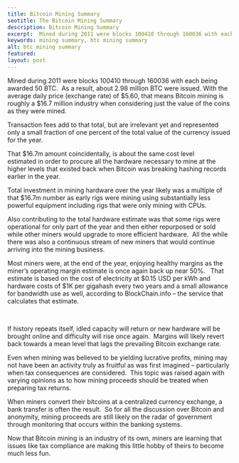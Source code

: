 ```yaml
---
title: Bitcoin Mining Summary
seotitle: The Bitcoin Mining Summary
description: Bitcoin Mining Summary
excerpt:  Mined during 2011 were blocks 100410 through 160036 with each being awarded 50 BTC.
keywords: mining summary, btc mining summary
alt: btc mining summary
featured: 
layout: post
---
```


<p>Mined during 2011 were blocks 100410 through 160036 with each being awarded 50 BTC.  As a result, about 2.98 million BTC were issued. With the average daily price (exchange rate) of $5.60, that means Bitcoin mining is roughly a $16.7 million industry when considering just the value of the coins as they were mined.  <p>

<p>Transaction fees add to that total, but are irrelevant yet and represented only a small fraction of one percent of the total value of the currency issued for the year.<p>

<p>That $16.7m amount coincidentally, is about the same cost level estimated in order to procure all the hardware necessary to mine at the higher levels that existed back when Bitcoin was breaking hashing records earlier in the year.<p>

<p>Total investment in mining hardware over the year likely was a multiple of that $16.7m number as early rigs were mining using substantially less powerful equipment including rigs that were only mining with CPUs.  <p>

<p>Also contributing to the total hardware estimate was that some rigs were operational for only part of the year and then either repurposed or sold while other miners would upgrade to more efficient hardware.  All the while there was also a continuous stream of new miners that would continue arriving into the mining business.<p>

<p>Most miners were, at the end of the year, enjoying healthy margins as the miner’s operating margin estimate is once again back up near 50%.   That estimate is based on the cost of electricity at $0.15 USD per kWh and hardware costs of $1K per gigahash every two years and a small allowance for bandwidth use as well, according to BlockChain.info – the service that calculates that estimate. <p> 

<p>If history repeats itself, idled capacity will return or new hardware will be brought online and difficulty will rise once again.  Margins will likely revert back towards a mean level that lags the prevailing Bitcoin exchange rate.<p>

<p>Even when mining was believed to be yielding lucrative profits, mining may not have been an activity truly as fruitful as was first imagined – particularly when tax consequences are considered.  This topic was raised again with varying opinions as to how mining proceeds should be treated when preparing tax returns.<p>

<p>When miners convert their bitcoins at a centralized currency exchange, a bank transfer is often the result.  So for all the discussion over Bitcoin and anonymity, mining proceeds are still likely on the radar of government through monitoring that occurs within the banking systems.<p>

<p>Now that Bitcoin mining is an industry of its own, miners are learning that issues like tax compliance are making this little hobby of theirs to become much less fun. <p>


